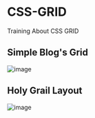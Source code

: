 # CSS-GRID
Training About CSS GRID

## Simple Blog's Grid
![image](https://github.com/paresiqbal/css-grid/assets/73816062/a85163f9-53fd-4d82-b142-6161fd408a37)

## Holy Grail Layout
![image](https://github.com/paresiqbal/css-grid/assets/73816062/1ac1cb69-6510-4d65-a9e1-de57ecdd1381)

